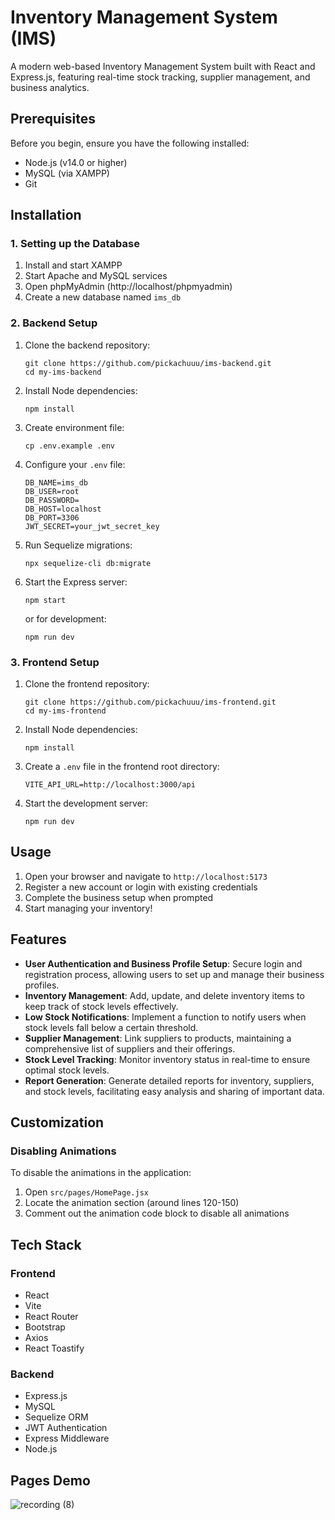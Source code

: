 # Inventory Management System (IMS)

A modern web-based Inventory Management System built with React and Express.js, featuring real-time stock tracking, supplier management, and business analytics.

## Prerequisites

Before you begin, ensure you have the following installed:
- Node.js (v14.0 or higher)
- MySQL (via XAMPP)
- Git

## Installation

### 1. Setting up the Database
1. Install and start XAMPP
2. Start Apache and MySQL services
3. Open phpMyAdmin (http://localhost/phpmyadmin)
4. Create a new database named `ims_db`

### 2. Backend Setup
1. Clone the backend repository:
   ```
   git clone https://github.com/pickachuuu/ims-backend.git
   cd my-ims-backend
   ```

2. Install Node dependencies:
   ```
   npm install
   ```

3. Create environment file:
   ```
   cp .env.example .env
   ```

4. Configure your `.env` file:
   ```
   DB_NAME=ims_db
   DB_USER=root
   DB_PASSWORD=
   DB_HOST=localhost
   DB_PORT=3306
   JWT_SECRET=your_jwt_secret_key
   ```

5. Run Sequelize migrations:
   ```
   npx sequelize-cli db:migrate
   ```

6. Start the Express server:
   ```
   npm start
   ```
   or for development:
   ```
   npm run dev
   ```

### 3. Frontend Setup
1. Clone the frontend repository:
   ```
   git clone https://github.com/pickachuuu/ims-frontend.git
   cd my-ims-frontend
   ```

2. Install Node dependencies:
   ```
   npm install
   ```

3. Create a `.env` file in the frontend root directory:
   ```
   VITE_API_URL=http://localhost:3000/api
   ```

4. Start the development server:
   ```
   npm run dev
   ```

## Usage

1. Open your browser and navigate to `http://localhost:5173`
2. Register a new account or login with existing credentials
3. Complete the business setup when prompted
4. Start managing your inventory!

## Features

- **User Authentication and Business Profile Setup**: Secure login and registration process, allowing users to set up and manage their business profiles.
- **Inventory Management**: Add, update, and delete inventory items to keep track of stock levels effectively.
- **Low Stock Notifications**: Implement a function to notify users when stock levels fall below a certain threshold.
- **Supplier Management**: Link suppliers to products, maintaining a comprehensive list of suppliers and their offerings.
- **Stock Level Tracking**: Monitor inventory status in real-time to ensure optimal stock levels.
- **Report Generation**: Generate detailed reports for inventory, suppliers, and stock levels, facilitating easy analysis and sharing of important data.

## Customization

### Disabling Animations
To disable the animations in the application:
1. Open `src/pages/HomePage.jsx`
2. Locate the animation section (around lines 120-150)
3. Comment out the animation code block to disable all animations

## Tech Stack

### Frontend
- React
- Vite
- React Router
- Bootstrap
- Axios
- React Toastify

### Backend
- Express.js
- MySQL
- Sequelize ORM
- JWT Authentication
- Express Middleware
- Node.js

## Pages Demo
![recording (8)](https://github.com/user-attachments/assets/b73650e5-7d42-4ce7-bafc-bc38ac8cfd96)


